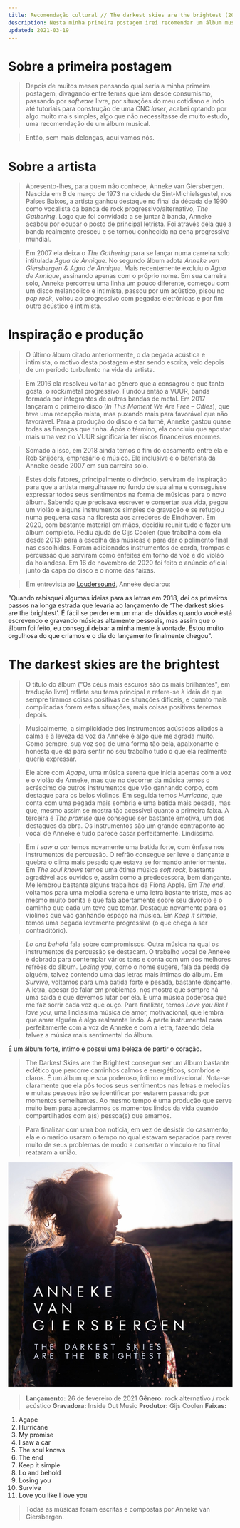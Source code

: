 ```yaml
---
title: Recomendação cultural // The darkest skies are the brightest (2021) - Anneke van Giersbergen
description: Nesta minha primeira postagem irei recomendar um álbum musical, o "The darkest skies are the brightest" da Anneke van Giersbergen.
updated: 2021-03-19
---
```


# Sobre a primeira postagem

> Depois de muitos meses pensando qual seria a minha primeira postagem, divagando entre temas que iam desde consumismo, passando por _software_ livre, por situações do meu cotidiano e indo até tutoriais para construção de uma CNC _laser_, acabei optando por algo muito mais simples, algo que não necessitasse de muito estudo, uma recomendação de um álbum musical.

> Então, sem mais delongas, aqui vamos nós.

# Sobre a artista

> Apresento-lhes, para quem não conhece, Anneke van Giersbergen. Nascida em 8 de março de 1973 na cidade de Sint-Michielsgestel, nos Países Baixos, a artista ganhou destaque no final da década de 1990 como vocalista da banda de rock  progressivo/alternativo, _The Gathering_. Logo que foi convidada a se juntar à banda, Anneke acabou por ocupar o posto de principal letrista. Foi através dela que a banda realmente cresceu e se tornou conhecida na cena progressiva mundial.

> Em 2007 ela deixa o _The Gathering_ para se lançar numa carreira solo intitulada _Agua de Annique_. No segundo álbum adota _Anneke van Giersbergen & Agua de Annique_. Mais recentemente excluiu o _Agua de Annique_, assinando apenas com o próprio nome. Em sua carreira solo, Anneke percorreu uma linha um pouco diferente, começou com um disco melancólico e intimista, passou por um acústico, pisou no _pop rock_, voltou ao progressivo com pegadas eletrônicas e por fim outro acústico e intimista.

# Inspiração e produção

> O último álbum citado anteriormente, o da pegada acústica e intimista, o motivo desta postagem estar sendo escrita, veio depois de um período turbulento na vida da artista.

> Em 2016 ela resolveu voltar ao gênero que a consagrou e que tanto gosta, o rock/metal progressivo. Fundou então a VUUR, banda formada por integrantes de outras bandas de metal. Em 2017 lançaram o primeiro disco (_In This Moment We Are Free – Cities_), que teve uma recepção mista, mas puxando mais para favorável que não favorável. Para a produção do disco e da turnê, Anneke gastou quase todas as finanças que tinha. Após o término, ela concluiu que apostar mais uma vez no VUUR significaria ter riscos financeiros enormes.

> Somado a isso, em 2018 ainda temos o fim do casamento entre ela e Rob Snijders, empresário e músico. Ele inclusive é o baterista da Anneke desde 2007 em sua carreira solo.

> Estes dois fatores, principalmente o divórcio, serviram de inspiração para que a artista mergulhasse no fundo de sua alma e conseguisse expressar todos seus sentimentos na forma de músicas para o novo álbum. Sabendo que precisava escrever e consertar sua vida, pegou um violão e alguns instrumentos simples de gravação e se refugiou numa pequena casa na floresta aos arredores de Eindhoven. Em 2020, com bastante material em mãos, decidiu reunir tudo e fazer um álbum completo. Pediu ajuda de Gijs Coolen (que trabalha com ela desde 2013) para a escolha das músicas e para dar o polimento final nas escolhidas. Foram adicionados instrumentos de corda, trompas e percussão que serviram como enfeites em torno da voz e do violão da holandesa. Em 16 de novembro de 2020 foi feito o anúncio oficial junto da capa do disco e o nome das faixas.

> Em entrevista ao [Loudersound](https://www.loudersound.com/news/anneke-van-giersbergen-gets-behind-the-wheel-in-new-video-for-i-saw-a-car), Anneke declarou:

<aside markdown="1">
"Quando rabisquei algumas ideias para as letras em 2018, dei os primeiros passos na longa estrada que levaria ao lançamento de ‘The darkest skies are the brightest’. É fácil se perder em um mar de dúvidas quando você está escrevendo e gravando músicas altamente pessoais, mas assim que o álbum foi feito, eu consegui deixar a minha mente à vontade. Estou muito orgulhosa do que criamos e o dia do lançamento finalmente chegou".
</aside>

# The darkest skies are the brightest

> O título do álbum ("Os céus mais escuros são os mais brilhantes", em tradução livre) reflete seu tema principal e refere-se à ideia de que sempre tiramos coisas positivas de situações difíceis, e quanto mais complicadas forem estas situações, mais coisas positivas teremos depois.

> Musicalmente, a simplicidade dos instrumentos acústicos aliados à calma e à leveza da voz da Anneke é algo que me agrada muito. Como sempre, sua voz soa de uma forma tão bela, apaixonante e honesta que dá para sentir no seu trabalho tudo o que ela realmente queria expressar.

> Ele abre com _Agape_, uma música serena que inicia apenas com a voz e o violão de Anneke, mas que no decorrer da música temos o acréscimo de outros instrumentos que vão ganhando corpo, com destaque para os belos violinos. Em seguida temos _Hurricane_, que conta com uma pegada mais sombria e uma batida mais pesada, mas que, mesmo assim se mostra tão acessível quanto a primeira faixa. A terceira é _The promise_ que consegue ser bastante emotiva, um dos destaques da obra. Os instrumentos são um grande contraponto ao vocal de Anneke e tudo parece casar perfeitamente. Lindíssima.

> Em _I saw a car_ temos novamente uma batida forte, com ênfase nos instrumentos de percussão. O refrão consegue ser leve e dançante e quebra o clima mais pesado que estava se formando anteriormente. Em _The soul knows_ temos uma ótima música _soft rock_, bastante agradável aos ouvidos e, assim como a predecessora, bem dançante. Me lembrou bastante alguns trabalhos da Fiona Apple. Em _The end_, voltamos para uma melodia serena e uma letra bastante triste, mas ao mesmo muito bonita e que fala abertamente sobre seu divórcio e o caminho que cada um teve que tomar. Destaque novamente para os violinos que vão ganhando espaço na música. Em _Keep it simple_, temos uma pegada levemente progressiva (o que chega a ser contraditório).

> _Lo and behold_ fala sobre compromissos. Outra música na qual os instrumentos de percussão se destacam. O trabalho vocal de Anneke é dobrado para contemplar vários tons e conta com um dos melhores refrões do álbum. _Losing you_, como o nome sugere, fala da perda de alguém, talvez contendo uma das letras mais íntimas do álbum. Em _Survive_, voltamos para uma batida forte e pesada, bastante dançante. A letra, apesar de falar em problemas, nos mostra que sempre há uma saída e que devemos lutar por ela. É uma música poderosa que me faz sorrir cada vez que ouço. Para finalizar, temos _Love you like I love you_, uma lindíssima música de amor, motivacional, que lembra que amar alguém é algo realmente lindo. A parte instrumental casa perfeitamente com a voz de Anneke e com a letra, fazendo dela talvez a música mais sentimental do álbum.

É um álbum forte, íntimo e possui uma beleza de partir o coração.

> The Darkest Skies are the Brightest consegue ser um álbum bastante eclético que percorre caminhos calmos e energéticos, sombrios e claros. É um álbum que soa poderoso, íntimo e motivacional. Nota-se claramente que ela pôs todos seus sentimentos nas letras e melodias e muitas pessoas irão se identificar por estarem passando por momentos semelhantes. Ao mesmo tempo é uma produção que serve muito bem para apreciarmos os momentos lindos da vida quando compartilhados com a(s) pessoa(s) que amamos.

> Para finalizar com uma boa notícia, em vez de desistir do casamento, ela e o marido usaram o tempo no qual estavam separados para rever muito de seus problemas de modo a consertar o vínculo e no final reataram a união.

![Anneke van Giersbergen - The darkest skies are the brightest](/images/blog/2021-03-18-recomendacao-cultural-the-darkest-skies-are-the-brightest/anneke_van_giersbergen_-_the_darkest_skies_are_brightest.jpg)

> **Lançamento:** 26 de fevereiro de 2021
> **Gênero:** rock alternativo / rock acústico
> **Gravadora:** Inside Out Music
> **Produtor:** Gijs Coolen
> **Faixas:**

01. Agape
02. Hurricane
03. My promise
04. I saw a car
05. The soul knows
06. The end
07. Keep it simple
08. Lo and behold
09. Losing you
10. Survive
11. Love you like I love you

> Todas as músicas foram escritas e compostas por Anneke van Giersbergen.

